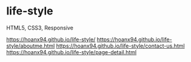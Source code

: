 # life-style
HTML5, CSS3, Responsive


https://hoanx94.github.io/life-style/
https://hoanx94.github.io/life-style/aboutme.html
https://hoanx94.github.io/life-style/contact-us.html
https://hoanx94.github.io/life-style/page-detail.html
